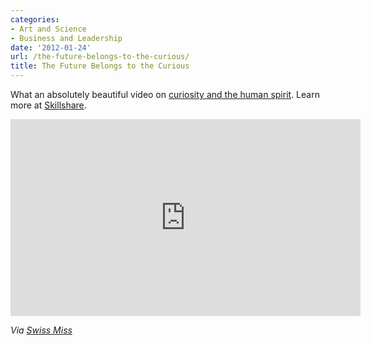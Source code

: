 ```yaml
---
categories:
- Art and Science
- Business and Leadership
date: '2012-01-24'
url: /the-future-belongs-to-the-curious/
title: The Future Belongs to the Curious
---
```


What an absolutely beautiful video on <a href="http://vimeo.com/34853044">curiosity and the human spirit</a>. Learn more at <a href="http://www.skillshare.com/about/manifesto">Skillshare</a>.

<div class="fluid-vids"><iframe class="alignc" src="https://player.vimeo.com/video/34853044?byline=0&amp;portrait=0&amp;color=f36c21" width="560" height="315" frameborder="0" webkitAllowFullScreen mozallowfullscreen allowFullScreen></iframe></div>

<em>Via <a href="http://www.swiss-miss.com/2012/01/the-future-belongs-to-the-curious.html">Swiss Miss</a></em>